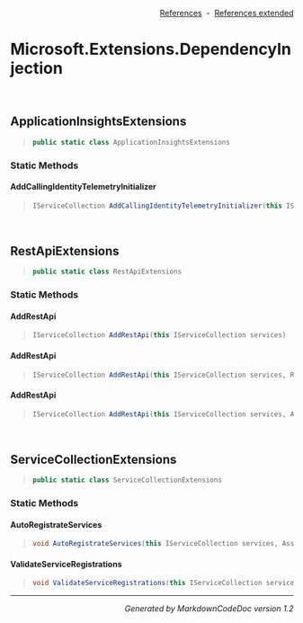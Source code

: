 <div style='text-align: right'>

[References](Index.md)&nbsp;&nbsp;-&nbsp;&nbsp;[References extended](IndexExtended.md)
</div>

# Microsoft.Extensions.DependencyInjection

<br />

## ApplicationInsightsExtensions

>```csharp
>public static class ApplicationInsightsExtensions
>```

### Static Methods

#### AddCallingIdentityTelemetryInitializer
>```csharp
>IServiceCollection AddCallingIdentityTelemetryInitializer(this IServiceCollection services)
>```

<br />

## RestApiExtensions

>```csharp
>public static class RestApiExtensions
>```

### Static Methods

#### AddRestApi
>```csharp
>IServiceCollection AddRestApi(this IServiceCollection services)
>```
#### AddRestApi
>```csharp
>IServiceCollection AddRestApi(this IServiceCollection services, RestApiOptions restApiOptions)
>```
#### AddRestApi
>```csharp
>IServiceCollection AddRestApi(this IServiceCollection services, Action<IMvcBuilder> setupMvcAction, RestApiOptions restApiOptions)
>```

<br />

## ServiceCollectionExtensions

>```csharp
>public static class ServiceCollectionExtensions
>```

### Static Methods

#### AutoRegistrateServices
>```csharp
>void AutoRegistrateServices(this IServiceCollection services, Assembly interfaceAssembly, Assembly implementationAssembly)
>```
#### ValidateServiceRegistrations
>```csharp
>void ValidateServiceRegistrations(this IServiceCollection services, Assembly apiAssembly)
>```
<hr /><div style='text-align: right'><i>Generated by MarkdownCodeDoc version 1.2</i></div>
